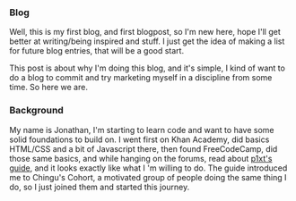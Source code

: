 ### Blog
Well, this is my first blog, and first blogpost, so I'm new here, hope I'll get better at writing/being inspired and stuff.
I just get the idea of making a list for future blog entries, that will be a good start.

This post is about why I'm doing this blog, and it's simple, I kind of want to do a blog to commit and try marketing myself in a discipline from some time.
So here we are.

### Background 
My name is Jonathan, I'm starting to learn code and want to have some solid foundations to build on.
I went first on Khan Academy, did basics HTML/CSS and a bit of Javascript there, then found FreeCodeCamp, did those same basics, and while hanging on the forums, read about [p1xt's guide](https://github.com/P1xt/p1xt-guides/blob/master/wd-cs.md), and it looks exactly like what I 'm willing to do.
The  guide introduced me to Chingu's Cohort, a motivated group of people doing the same thing I do, so I just joined them and started this journey.
